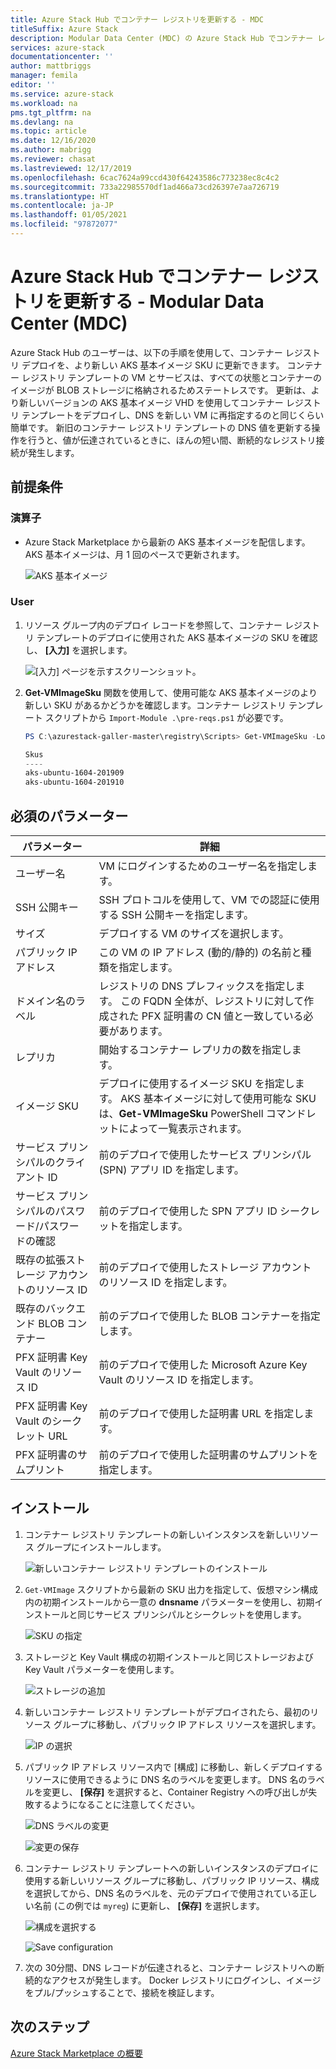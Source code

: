 ```yaml
---
title: Azure Stack Hub でコンテナー レジストリを更新する - MDC
titleSuffix: Azure Stack
description: Modular Data Center (MDC) の Azure Stack Hub でコンテナー レジストリを更新する方法を学習します。
services: azure-stack
documentationcenter: ''
author: mattbriggs
manager: femila
editor: ''
ms.service: azure-stack
ms.workload: na
pms.tgt_pltfrm: na
ms.devlang: na
ms.topic: article
ms.date: 12/16/2020
ms.author: mabrigg
ms.reviewer: chasat
ms.lastreviewed: 12/17/2019
ms.openlocfilehash: 6cac7624a99ccd430f64243586c773238ec8c4c2
ms.sourcegitcommit: 733a22985570df1ad466a73cd26397e7aa726719
ms.translationtype: HT
ms.contentlocale: ja-JP
ms.lasthandoff: 01/05/2021
ms.locfileid: "97872077"
---
```

# <a name="update-the-container-registry-in-azure-stack-hub---modular-data-center-mdc"></a>Azure Stack Hub でコンテナー レジストリを更新する - Modular Data Center (MDC)

Azure Stack Hub のユーザーは、以下の手順を使用して、コンテナー レジストリ デプロイを、より新しい AKS 基本イメージ SKU に更新できます。 コンテナー レジストリ テンプレートの VM とサービスは、すべての状態とコンテナーのイメージが BLOB ストレージに格納されるためステートレスです。 更新は、より新しいバージョンの AKS 基本イメージ VHD を使用してコンテナー レジストリ テンプレートをデプロイし、DNS を新しい VM に再指定するのと同じくらい簡単です。 新旧のコンテナー レジストリ テンプレートの DNS 値を更新する操作を行うと、値が伝達されているときに、ほんの短い間、断続的なレジストリ接続が発生します。

## <a name="prerequisites"></a>前提条件

### <a name="operator"></a>演算子

- Azure Stack Marketplace から最新の AKS 基本イメージを配信します。 AKS 基本イメージは、月 1 回のペースで更新されます。

  ![AKS 基本イメージ](./media/container-registry-template-updating-tzl/aks-base-image.png)

### <a name="user"></a>User

1.  リソース グループ内のデプロイ レコードを参照して、コンテナー レジストリ テンプレートのデプロイに使用された AKS 基本イメージの SKU を確認し、 **[入力]** を選択します。

    ![[入力] ページを示すスクリーンショット。](./media/container-registry-template-updating-tzl/inputs.png)

2.  **Get-VMImageSku** 関数を使用して、使用可能な AKS 基本イメージのより新しい SKU があるかどうかを確認します。コンテナー レジストリ テンプレート スクリプトから `Import-Module .\pre-reqs.ps1` が必要です。

    ```powershell  
    PS C:\azurestack-galler-master\registry\Scripts> Get-VMImageSku -Location Shanghai
    
    Skus                  
    ----                  
    aks-ubuntu-1604-201909
    aks-ubuntu-1604-201910 
    ```

## <a name="parameters-required"></a>必須のパラメーター

| パラメーター | 詳細 |
| --- | --- |
| ユーザー名 | VM にログインするためのユーザー名を指定します。 |
| SSH 公開キー | SSH プロトコルを使用して、VM での認証に使用する SSH 公開キーを指定します。 |
| サイズ | デプロイする VM のサイズを選択します。 |
| パブリック IP アドレス | この VM の IP アドレス (動的/静的) の名前と種類を指定します。 |
| ドメイン名のラベル | レジストリの DNS プレフィックスを指定します。 この FQDN 全体が、レジストリに対して作成された PFX 証明書の CN 値と一致している必要があります。 |
| レプリカ | 開始するコンテナー レプリカの数を指定します。 |
| イメージ SKU | デプロイに使用するイメージ SKU を指定します。 AKS 基本イメージに対して使用可能な SKU は、**Get-VMImageSku** PowerShell コマンドレットによって一覧表示されます。 |
| サービス プリンシパルのクライアント ID | 前のデプロイで使用したサービス プリンシパル (SPN) アプリ ID を指定します。 |
| サービス プリンシパルのパスワード/パスワードの確認 | 前のデプロイで使用した SPN アプリ ID シークレットを指定します。 |
| 既存の拡張ストレージ アカウントのリソース ID | 前のデプロイで使用したストレージ アカウントのリソース ID を指定します。 |
| 既存のバックエンド BLOB コンテナー | 前のデプロイで使用した BLOB コンテナーを指定します。 |
| PFX 証明書 Key Vault のリソース ID | 前のデプロイで使用した Microsoft Azure Key Vault のリソース ID を指定します。 |
| PFX 証明書 Key Vault のシークレット URL | 前のデプロイで使用した証明書 URL を指定します。 |
| PFX 証明書のサムプリント | 前のデプロイで使用した証明書のサムプリントを指定します。 |

## <a name="installation"></a>インストール

1.  コンテナー レジストリ テンプレートの新しいインスタンスを新しいリソース グループにインストールします。

    ![新しいコンテナー レジストリ テンプレートのインストール](./media/container-registry-template-updating-tzl/new-instance.png)

2.  `Get-VMImage` スクリプトから最新の SKU 出力を指定して、仮想マシン構成内の初期インストールから一意の **dnsname** パラメーターを使用し、初期インストールと同じサービス プリンシパルとシークレットを使用します。

    ![SKU の指定](./media/container-registry-template-updating-tzl/sku.png)

3.  ストレージと Key Vault 構成の初期インストールと同じストレージおよび Key Vault パラメーターを使用します。

    ![ストレージの追加](./media/container-registry-template-updating-tzl/storage.png)

1.  新しいコンテナー レジストリ テンプレートがデプロイされたら、最初のリソース グループに移動し、パブリック IP アドレス リソースを選択します。

    ![IP の選択](./media/container-registry-template-updating-tzl/ip.png)

1.  パブリック IP アドレス リソース内で [構成] に移動し、新しくデプロイするリソースに使用できるように DNS 名のラベルを変更します。 DNS 名のラベルを変更し、 **[保存]** を選択すると、Container Registry への呼び出しが失敗するようになることに注意してください。

    ![DNS ラベルの変更](./media/container-registry-template-updating-tzl/dns.png)
    
    ![変更の保存](./media/container-registry-template-updating-tzl/save.png)

2.  コンテナー レジストリ テンプレートへの新しいインスタンスのデプロイに使用する新しいリソース グループに移動し、パブリック IP リソース、構成を選択してから、DNS 名のラベルを、元のデプロイで使用されている正しい名前 (この例では `myreg`) に更新し、 **[保存]** を選択します。

    ![構成を選択する](./media/container-registry-template-updating-tzl/select-configuration.png)
    
    ![Save configuration](./media/container-registry-template-updating-tzl/save-configuration.png)

3.  次の 30分間、DNS レコードが伝達されると、コンテナー レジストリへの断続的なアクセスが発生します。 Docker レジストリにログインし、イメージをプル/プッシュすることで、接続を検証します。

## <a name="next-steps"></a>次のステップ

[Azure Stack Marketplace の概要](../../operator/azure-stack-marketplace.md)
